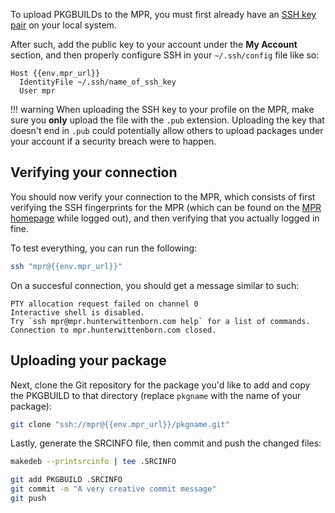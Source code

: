 To upload PKGBUILDs to the MPR, you must first already have an [SSH key pair](https://wiki.archlinux.org/title/SSH_keys) on your local system.

After such, add the public key to your account under the **My Account** section, and then properly configure SSH in your `~/.ssh/config` file like so:

```
Host {{env.mpr_url}}
  IdentityFile ~/.ssh/name_of_ssh_key
  User mpr
```

!!! warning
    When uploading the SSH key to your profile on the MPR, make sure you **only** upload the file with the `.pub` extension. Uploading the key that doesn't end in `.pub` could potentially allow others to upload packages under your account if a security breach were to happen.

## Verifying your connection
You should now verify your connection to the MPR, which consists of first verifying the SSH fingerprints for the MPR (which can be found on the [MPR homepage](https://{{env.mpr_url}}) while logged out), and then verifying that you actually logged in fine.

To test everything, you can run the following:

```sh linenums="1"
ssh "mpr@{{env.mpr_url}}"
```

On a succesful connection, you should get a message similar to such:

```
PTY allocation request failed on channel 0
Interactive shell is disabled.
Try `ssh mpr@mpr.hunterwittenborn.com help` for a list of commands.
Connection to mpr.hunterwittenborn.com closed.
```

## Uploading your package
Next, clone the Git repository for the package you'd like to add and copy the PKGBUILD to that directory (replace `pkgname` with the name of your package):

```sh linenums="1"
git clone "ssh://mpr@{{env.mpr_url}}/pkgname.git"
```

Lastly, generate the SRCINFO file, then commit and push the changed files:

```sh linenums="1"
makedeb --printsrcinfo | tee .SRCINFO

git add PKGBUILD .SRCINFO
git commit -m "A very creative commit message"
git push
```
